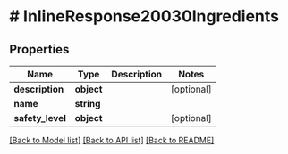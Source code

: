 # # InlineResponse20030Ingredients

## Properties

Name | Type | Description | Notes
------------ | ------------- | ------------- | -------------
**description** | **object** |  | [optional] 
**name** | **string** |  | 
**safety_level** | **object** |  | [optional] 

[[Back to Model list]](../../README.md#documentation-for-models) [[Back to API list]](../../README.md#documentation-for-api-endpoints) [[Back to README]](../../README.md)


